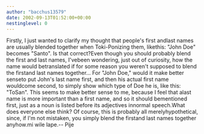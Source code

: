 ```yaml
---
author: "bacchus13579"
date: 2002-09-13T01:52:00+00:00
nestinglevel: 0
---
```

Firstly, I just wanted to clarify my thought that people's first andlast names are usually blended together when Toki-Ponizing them, likethis: "John Doe" becomes "Santo". Is that correct?Even though you should probably blend the first and last names, I'vebeen wondering, just out of curiosity, how the name would betranslated if for some reason you weren't supposed to blend the firstand last names together... For "John Doe," would it make better senseto put John's last name first, and then his actual first name wouldcome second, to simply show which type of Doe he is, like this: "ToSan". This seems to make better sense to me, because I feel that alast name is more important than a first name, and so it should bementioned first, just as a noun is listed before its adjectives innormal speech.What does everyone else think? Of course, this is probably all merelyhypothetical, since, if I'm not mistaken, you simply blend the firstand last names together anyhow.mi wile lape.--
 Pije